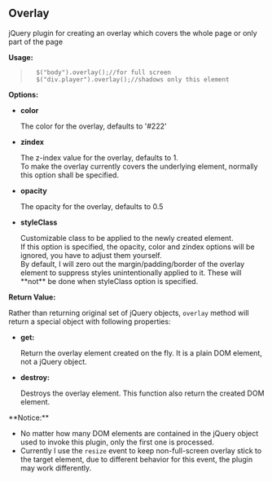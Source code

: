 ## Overlay

jQuery plugin for creating an overlay which covers the whole page or only part of the page

<strong>Usage:</strong>

>		$("body").overlay();//for full screen
>		$("div.player").overlay();//shadows only this element

<strong>Options:</strong>
<p>
	<ul>
		<li>
			<b>color</b>
			<p>The color for the overlay, defaults to '#222'</p>
		</li>
		<li>
			<b>zindex</b>
			<p>
				The z-index value for the overlay, defaults to 1.<br/>
				To make the overlay currently covers the underlying element, normally this option shall be specified.
			</p>
		</li>
		<li>
			<b>opacity</b>
			<p>
				The opacity for the overlay, defaults to 0.5
			</p>
		</li>
		<li>
			<b>styleClass</b>
			<p>
				Customizable class to be applied to the newly created element.<br/>
				If this option is specified, the opacity, color and zindex options will be ignored, you have to adjust them yourself.<br/>
				By default, I will zero out the margin/padding/border of the overlay element to suppress styles unintentionally applied to it. These will **not** be done when styleClass option is specified.
			</p>
		</li>
	</ul>
</p>
<strong>Return Value:</strong>
<p>
	<p>
		Rather than returning original set of jQuery objects, 
		<code>overlay</code> method will return a special object with following properties:
	</p>
	<ul>
		<li>
			<b>get:</b>
			<p>Return the overlay element created on the fly. It is a plain DOM element, not a jQuery object.</p>
		</li>
		<li>
			<b>destroy:</b>
			<p>Destroys the overlay element. This function also return the created DOM element.</p>
		</li>
	</ul>
</p>
**Notice:**
<ul>
	<li>
		No matter how many DOM elements are contained in the jQuery object used to invoke this plugin,
		only the first one is processed.		
	</li>
	<li>
		Currently I use the <code>resize</code> event to keep non-full-screen overlay stick to the target element, due to different behavior for this event, the plugin may work differently.
	</li>
</ul>
